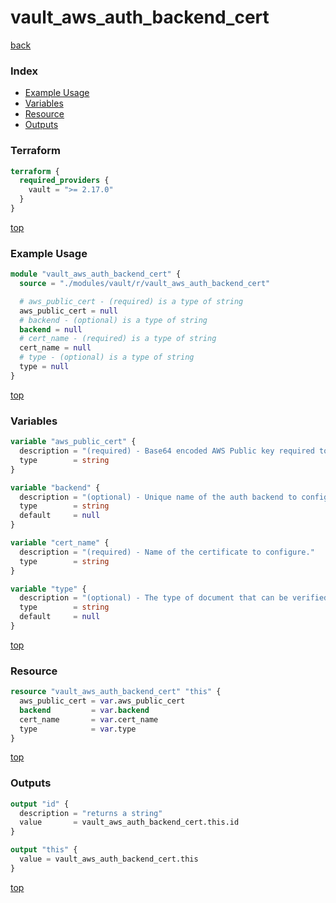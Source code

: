 # vault_aws_auth_backend_cert

[back](../vault.md)

### Index

- [Example Usage](#example-usage)
- [Variables](#variables)
- [Resource](#resource)
- [Outputs](#outputs)

### Terraform

```terraform
terraform {
  required_providers {
    vault = ">= 2.17.0"
  }
}
```

[top](#index)

### Example Usage

```terraform
module "vault_aws_auth_backend_cert" {
  source = "./modules/vault/r/vault_aws_auth_backend_cert"

  # aws_public_cert - (required) is a type of string
  aws_public_cert = null
  # backend - (optional) is a type of string
  backend = null
  # cert_name - (required) is a type of string
  cert_name = null
  # type - (optional) is a type of string
  type = null
}
```

[top](#index)

### Variables

```terraform
variable "aws_public_cert" {
  description = "(required) - Base64 encoded AWS Public key required to verify PKCS7 signature of the EC2 instance metadata."
  type        = string
}

variable "backend" {
  description = "(optional) - Unique name of the auth backend to configure."
  type        = string
  default     = null
}

variable "cert_name" {
  description = "(required) - Name of the certificate to configure."
  type        = string
}

variable "type" {
  description = "(optional) - The type of document that can be verified using the certificate. Must be either \"pkcs7\" or \"identity\"."
  type        = string
  default     = null
}
```

[top](#index)

### Resource

```terraform
resource "vault_aws_auth_backend_cert" "this" {
  aws_public_cert = var.aws_public_cert
  backend         = var.backend
  cert_name       = var.cert_name
  type            = var.type
}
```

[top](#index)

### Outputs

```terraform
output "id" {
  description = "returns a string"
  value       = vault_aws_auth_backend_cert.this.id
}

output "this" {
  value = vault_aws_auth_backend_cert.this
}
```

[top](#index)